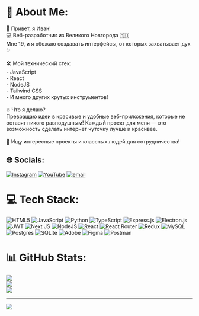 # 💫 About Me:
👋 Привет, я Иван!<br>💻 Веб-разработчик из Великого Новгорода 🇷🇺<br>Мне 19, и я обожаю создавать интерфейсы, от которых захватывает дух ✨<br><br>🛠️ Мой технический стек:<br>- JavaScript<br>- React<br>- NodeJS<br>- Tailwind CSS<br>- И много других крутых инструментов!<br><br>🔥 Что я делаю?<br>Превращаю идеи в красивые и удобные веб-приложения, которые не оставят никого равнодушным! Каждый проект для меня — это возможность сделать интернет чуточку лучше и красивее.<br><br>👀 Ищу интересные проекты и классных людей для сотрудничества!


## 🌐 Socials:
[![Instagram](https://img.shields.io/badge/Instagram-%23E4405F.svg?logo=Instagram&logoColor=white)](https://instagram.com/zerop913) [![YouTube](https://img.shields.io/badge/YouTube-%23FF0000.svg?logo=YouTube&logoColor=white)](https://youtube.com/@UCUZLRUMlDm8SUJiWuYEEWqg) [![email](https://img.shields.io/badge/Email-D14836?logo=gmail&logoColor=white)](mailto:ivansmolin913@gmail.com) 

# 💻 Tech Stack:
![HTML5](https://img.shields.io/badge/html5-%23E34F26.svg?style=for-the-badge&logo=html5&logoColor=white) ![JavaScript](https://img.shields.io/badge/javascript-%23323330.svg?style=for-the-badge&logo=javascript&logoColor=%23F7DF1E) ![Python](https://img.shields.io/badge/python-3670A0?style=for-the-badge&logo=python&logoColor=ffdd54) ![TypeScript](https://img.shields.io/badge/typescript-%23007ACC.svg?style=for-the-badge&logo=typescript&logoColor=white) ![Express.js](https://img.shields.io/badge/express.js-%23404d59.svg?style=for-the-badge&logo=express&logoColor=%2361DAFB) ![Electron.js](https://img.shields.io/badge/Electron-191970?style=for-the-badge&logo=Electron&logoColor=white) ![JWT](https://img.shields.io/badge/JWT-black?style=for-the-badge&logo=JSON%20web%20tokens) ![Next JS](https://img.shields.io/badge/Next-black?style=for-the-badge&logo=next.js&logoColor=white) ![NodeJS](https://img.shields.io/badge/node.js-6DA55F?style=for-the-badge&logo=node.js&logoColor=white) ![React](https://img.shields.io/badge/react-%2320232a.svg?style=for-the-badge&logo=react&logoColor=%2361DAFB) ![React Router](https://img.shields.io/badge/React_Router-CA4245?style=for-the-badge&logo=react-router&logoColor=white) ![Redux](https://img.shields.io/badge/redux-%23593d88.svg?style=for-the-badge&logo=redux&logoColor=white) ![MySQL](https://img.shields.io/badge/mysql-4479A1.svg?style=for-the-badge&logo=mysql&logoColor=white) ![Postgres](https://img.shields.io/badge/postgres-%23316192.svg?style=for-the-badge&logo=postgresql&logoColor=white) ![SQLite](https://img.shields.io/badge/sqlite-%2307405e.svg?style=for-the-badge&logo=sqlite&logoColor=white) ![Adobe](https://img.shields.io/badge/adobe-%23FF0000.svg?style=for-the-badge&logo=adobe&logoColor=white) ![Figma](https://img.shields.io/badge/figma-%23F24E1E.svg?style=for-the-badge&logo=figma&logoColor=white) ![Postman](https://img.shields.io/badge/Postman-FF6C37?style=for-the-badge&logo=postman&logoColor=white)
# 📊 GitHub Stats:
![](https://github-readme-stats.vercel.app/api?username=zerop913&theme=catppuccin_latte&hide_border=false&include_all_commits=false&count_private=false)<br/>
![](https://nirzak-streak-stats.vercel.app/?user=zerop913&theme=catppuccin_latte&hide_border=false)<br/>
![](https://github-readme-stats.vercel.app/api/top-langs/?username=zerop913&theme=catppuccin_latte&hide_border=false&include_all_commits=false&count_private=false&layout=compact)

---
[![](https://visitcount.itsvg.in/api?id=zerop913&icon=0&color=0)](https://visitcount.itsvg.in)

<!-- Proudly created with GPRM ( https://gprm.itsvg.in ) -->
